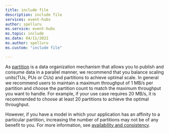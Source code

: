 ```yaml
---
title: include file
description: include file
services: event-hubs
author: spelluru
ms.service: event-hubs
ms.topic: include
ms.date: 04/11/2022
ms.author: spelluru
ms.custom: "include file"

---
```


As [partition](../event-hubs-features.md#partitions) is a data organization mechanism that allows you to publish and consume data in a parallel manner, we recommend that you balance scaling units(TUs, PUs or CUs) and partitions to achieve optimal scale. In general we recommend users to maintain a maximum throughput of 1 MB/s per partition and choose the partition count to match the maximum throughput you want to handle. For example, if your use case requires 20 MB/s, it is recommended to choose at least 20 partitions to achieve the optimal throughput.                             
          
However, if you have a model in which your application has an affinity to a particular partition, increasing the number of partitions may not be of any benefit to you. For more information, see [availability and consistency](../event-hubs-availability-and-consistency.md).